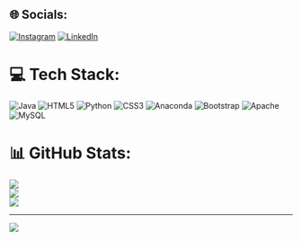 
## 🌐 Socials:
[![Instagram](https://img.shields.io/badge/Instagram-%23E4405F.svg?logo=Instagram&logoColor=white)](https://www.instagram.com/pandhu_picahyo/) [![LinkedIn](https://img.shields.io/badge/LinkedIn-%230077B5.svg?logo=linkedin&logoColor=white)](https://www.linkedin.com/in/pandhu-picahyo/) 

# 💻 Tech Stack:
![Java](https://img.shields.io/badge/java-%23ED8B00.svg?style=for-the-badge&logo=java&logoColor=white) ![HTML5](https://img.shields.io/badge/html5-%23E34F26.svg?style=for-the-badge&logo=html5&logoColor=white) ![Python](https://img.shields.io/badge/python-3670A0?style=for-the-badge&logo=python&logoColor=ffdd54) ![CSS3](https://img.shields.io/badge/css3-%231572B6.svg?style=for-the-badge&logo=css3&logoColor=white) ![Anaconda](https://img.shields.io/badge/Anaconda-%2344A833.svg?style=for-the-badge&logo=anaconda&logoColor=white) ![Bootstrap](https://img.shields.io/badge/bootstrap-%23563D7C.svg?style=for-the-badge&logo=bootstrap&logoColor=white) ![Apache](https://img.shields.io/badge/apache-%23D42029.svg?style=for-the-badge&logo=apache&logoColor=white) ![MySQL](https://img.shields.io/badge/mysql-%2300f.svg?style=for-the-badge&logo=mysql&logoColor=white)
# 📊 GitHub Stats:
![](https://github-readme-stats.vercel.app/api?username=pandhu-picahyo&theme=city_light&hide_border=false&include_all_commits=false&count_private=false)<br/>
![](https://github-readme-streak-stats.herokuapp.com/?user=pandhu-picahyo&theme=city_light&hide_border=false)<br/>
![](https://github-readme-stats.vercel.app/api/top-langs/?username=pandhu-picahyo&theme=city_light&hide_border=false&include_all_commits=false&count_private=false&layout=compact)

---
[![](https://visitcount.itsvg.in/api?id=pandhu-picahyo&icon=9&color=1)](https://visitcount.itsvg.in)

<!-- Proudly created with GPRM ( https://gprm.itsvg.in ) -->
